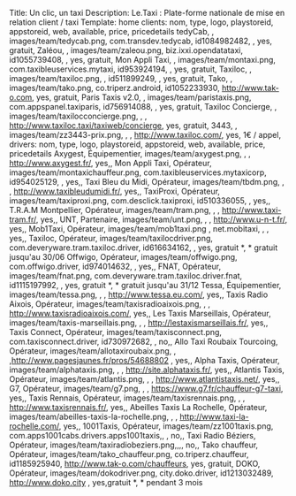 Title: Un clic, un taxi
Description: Le.Taxi : Plate-forme nationale de mise en relation client / taxi
Template: home
clients: nom, type, logo, playstoreid, appstoreid, web, available, price, pricedetails
     tedyCab, , images/team/tedycab.png, com.transdev.tedycab, id1084982482, , yes, gratuit,
     Zaléou, , images/team/zaleou.png, biz.ixxi.opendatataxi, id1055739408, , yes, gratuit,
     Mon Appli Taxi, , images/team/montaxi.png, com.taxibleuservices.mytaxi, id953924194, , yes, gratuit,
     Taxiloc, , images/team/taxiloc.png, , id511899249, , yes, gratuit,
     Tako, , images/team/tako.png, co.triperz.android, id1052233930, http://www.tak-o.com, yes, gratuit,
     Paris Taxis v2.0, , images/team/paristaxis.png, com.appspanel.taxiparis, id756914088, , yes, gratuit,
     Taxiloc Concierge, , images/team/taxilocconcierge.png, , , http://www.taxiloc.taxi/taxiweb/concierge, yes, gratuit,
     3443, , images/team/zz3443-prix.png, , , http://www.taxiloc.com/, yes, 1€ / appel,
drivers: nom, type, logo, playstoreid, appstoreid, web, available, price, pricedetails
     Axygest, Équipementier, images/team/axygest.png, , , http://www.axygest.fr/, yes,,
     Mon Appli Taxi, Opérateur, images/team/montaxichauffeur.png, com.taxibleuservices.mytaxicorp, id954025129, , yes,,
     Taxi Bleu du Midi, Opérateur, images/team/tbdm.png, , , http://www.taxibleudumidi.fr/, yes,,
     TaxiProxi, Opérateur, images/team/taxiproxi.png, com.desclick.taxiproxi, id510336055, , yes,,
     T.R.A.M Montpellier, Opérateur, images/team/tram.png, , , http://www.taxi-tram.fr/, yes,,
     UNT, Partenaire, images/team/unt.png, , , http://www.u-n-t.fr/, yes,,
     Mob1Taxi, Opérateur, images/team/mob1taxi.png , net.mobitaxi, , , yes,,
     Taxiloc, Opérateur, images/team/taxilocdriver.png, com.deveryware.tram.taxiloc.driver, id616634162, , yes, gratuit *, * gratuit jusqu'au 30/06
     Offwigo, Opérateur, images/team/offwigo.png, com.offwigo.driver, id974014632, , yes,,
     FNAT, Opérateur, images/team/fnat.png, com.deveryware.tram.taxiloc.driver.fnat, id1115197992, , yes, gratuit *, * gratuit jusqu'au 31/12
     Tessa, Équipementier, images/team/tessa.png, , , http://www.tessa.eu.com/, yes,,
     Taxis Radio Aixois, Opérateur, images/team/taxisradioaixois.png, , , http://www.taxisradioaixois.com/, yes,,
     Les Taxis Marseillais, Opérateur, images/team/taxis-marseillais.png, , , http://lestaxismarseillais.fr/, yes,,
     Taxis Connect, Opérateur, images/team/taxisconnect.png, com.taxisconnect.driver, id730972682, , no,,
     Allo Taxi Roubaix Tourcoing, Opérateur, images/team/allotaxiroubaix.png, , ,http://www.pagesjaunes.fr/pros/54688802 , yes,,
     Alpha Taxis, Opérateur, images/team/alphataxis.png, , , http://site.alphataxis.fr/, yes,,
     Atlantis Taxis, Opérateur, images/team/atlantis.png, , , http://www.atlantistaxis.net/, yes,,
     G7, Opérateur, images/team/g7.png, , , https://www.g7.fr/chauffeur-g7-taxi, yes,,
     Taxis Rennais, Opérateur, images/team/taxisrennais.png, , , http://www.taxisrennais.fr/, yes,,
     Abeilles Taxis La Rochelle, Opérateur, images/team/abeilles-taxis-la-rochelle.png, , , http://www.taxi-la-rochelle.com/, yes,,
     1001Taxis, Opérateur, images/team/zz1001taxis.png, com.apps1001cabs.drivers.apps1001taxis,, , no,,
     Taxi Radio Béziers, Opérateur, images/team/taxiradiobeziers.png,,,, no,, 
     Tako chauffeur, Opérateur, images/team/tako_chauffeur.png, co.triperz.chauffeur, id1185925940, http://www.tak-o.com/chauffeurs, yes, gratuit,
     DOKO, Opérateur, images/team/dokodriver.png, city.doko.driver, id1213032489, http://www.doko.city , yes,gratuit *, * pendant 3 mois
